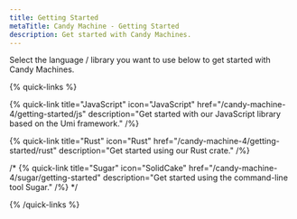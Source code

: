 ```yaml
---
title: Getting Started
metaTitle: Candy Machine - Getting Started
description: Get started with Candy Machines.
---
```


Select the language / library you want to use below to get started with Candy Machines.

{% quick-links %}

{% quick-link title="JavaScript" icon="JavaScript" href="/candy-machine-4/getting-started/js" description="Get started with our JavaScript library based on the Umi framework." /%}

{% quick-link title="Rust" icon="Rust" href="/candy-machine-4/getting-started/rust" description="Get started using our Rust crate." /%}

/* {% quick-link title="Sugar" icon="SolidCake" href="/candy-machine-4/sugar/getting-started" description="Get started using the command-line tool Sugar." /%} */

{% /quick-links %}

